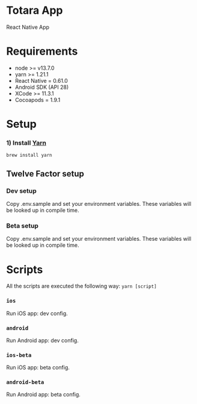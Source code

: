 # Totara App

React Native App

# Requirements

- node >= v13.7.0
- yarn >= 1.21.1
- React Native = 0.61.0
- Android SDK (API 28)
- XCode >= 11.3.1
- Cocoapods = 1.9.1

# Setup

### 1) Install [Yarn](https://yarnpkg.com/)

`brew install yarn`

## Twelve Factor setup

### Dev setup

Copy .env.sample and set your environment variables. These variables will be looked up in compile time.

### Beta setup

Copy .env.sample and set your environment variables. These variables will be looked up in compile time.

# Scripts

All the scripts are executed the following way: `yarn [script]`

### `ios`

Run iOS app: dev config.

### `android`

Run Android app: dev config.

### `ios-beta`

Run iOS app: beta config.

### `android-beta`

Run Android app: beta config.